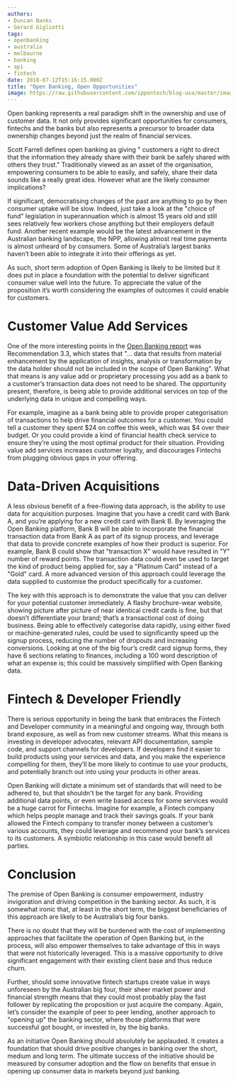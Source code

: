 ```yaml
---
authors:
- Duncan Banks
- Gerard Gigliotti
tags:
- openbanking
- australia
- melbourne
- banking
- api
- fintech
date: 2018-07-12T15:16:15.000Z
title: "Open Banking, Open Opportunities"
image: https://raw.githubusercontent.com/ippontech/blog-usa/master/images/2018/07/open-banking-1036857.jpeg
---
```

Open banking represents a real paradigm shift in the ownership and use of customer data. It not only provides significant opportunities for consumers, fintechs and the banks but also represents a precursor to broader data ownership changes beyond just the realm of financial services.

Scott Farrell defines open banking as giving " customers a right to direct that the information they already share with their bank be safely shared with others they trust." Traditionally viewed as an asset of the organisation, empowering consumers to be able to easily, and safely, share their data sounds like a really great idea. However what are the likely consumer implications?

If significant, democratising changes of the past are anything to go by then consumer uptake will be slow. Indeed, just take a look at the "choice of fund" legislation in superannuation which is almost 15 years old and still sees relatively few workers chose anything but their employers default fund. Another recent example would be the latest advancement in the Australian banking landscape, the NPP, allowing almost real time payments is almost unheard of by consumers. Some of Australia’s largest banks haven’t been able to integrate it into their offerings as yet.

As such, short term adoption of Open Banking is likely to be limited but it does put in place a foundation with the potential to deliver significant consumer value well into the future. To appreciate the value of the proposition it’s worth considering the examples of outcomes it could enable for customers. 

# Customer Value Add Services
One of the more interesting points in the [Open Banking report](https://treasury.gov.au/consultation/c2018-t247313/) was Recommendation 3.3, which states that "... data that results from material enhancement by the application of insights, analysis or transformation by the data holder should not be included in the scope of Open Banking". What that means is any value add or proprietary processing you add as a bank to a customer’s transaction data does not need to be shared. The opportunity present, therefore, is being able to provide additional services on top of the underlying data in unique and compelling ways. 

For example, imagine as a bank being able to provide proper categorisation of transactions to help drive financial outcomes for a customer. You could tell a customer they spent $24 on coffee this week, which was $4 over their budget. Or you could provide a kind of financial health check service to ensure they’re using the most optimal product for their situation. Providing value add services increases customer loyalty, and discourages Fintechs from plugging obvious gaps in your offering.

# Data-Driven Acquisitions
A less obvious benefit of a free-flowing data approach, is the ability to use data for acquisition purposes. Imagine that you have a credit card with Bank A, and you’re applying for a new credit card with Bank B. By leveraging the Open Banking platform, Bank B will be able to incorporate the financial transaction data from Bank A as part of its signup process, and leverage that data to provide concrete examples of how their product is superior. For example, Bank B could show that "transaction X" would have resulted in "Y" number of reward points. The transaction data could even be used to target the kind of product being applied for, say a "Platinum Card" instead of a "Gold" card. A more advanced version of this approach could leverage the data supplied to customise the product specifically for a customer.

The key with this approach is to demonstrate the value that you can deliver for your potential customer immediately. A flashy brochure-wear website, showing picture after picture of near identical credit cards is fine, but that doesn’t differentiate your brand; that’s a transactional cost of doing business. Being able to effectively categorise data rapidly, using either fixed or machine-generated rules, could be used to significantly speed up the signup process, reducing the number of dropouts and increasing conversions. Looking at one of the big four’s credit card signup forms, they have 6 sections relating to finances, including a 100 word description of what an expense is; this could be massively simplified with Open Banking data.

# Fintech & Developer Friendly
There is serious opportunity in being the bank that embraces the Fintech and Developer community in a meaningful and ongoing way, through both brand exposure, as well as from new customer streams. What this means is investing in developer advocates, relevant API documentation, sample code, and support channels for developers. If developers find it easier to build products using your services and data, and you make the experience compelling for them, they’ll be more likely to continue to use your products, and potentially branch out into using your products in other areas.

Open Banking will dictate a minimum set of standards that will need to be adhered to, but that shouldn't be the target for any bank. Providing additional data points, or even write based access for some services would be a huge carrot for Fintechs. Imagine for example, a Fintech company which helps people manage and track their savings goals. If your bank allowed the Fintech company to transfer money between a customer’s various accounts, they could leverage and recommend your bank’s services to its customers. A symbiotic relationship in this case would benefit all parties.

# Conclusion
The premise of Open Banking is consumer empowerment, industry invigoration and driving competition in the banking sector. As such, it is somewhat ironic that, at least in the short term, the biggest beneficiaries of this approach are likely to be Australia’s big four banks.

There is no doubt that they will be burdened with the cost of implementing approaches that facilitate the operation of Open Banking but, in the process, will also empower themselves to take advantage of this in ways that were not historically leveraged. This is a massive opportunity to drive significant engagement with their existing client base and thus reduce churn.

Further, should some innovative fintech startups create value in ways unforeseen by the Australian big four, their sheer market power and financial strength means that they could most probably play the fast follower by replicating the proposition or just acquire the company. Again, let’s consider the example of peer to peer lending, another approach to "opening up" the banking sector, where those platforms that were successful got bought, or invested in, by the big banks. 

As an initiative Open Banking should absolutely be applauded. It creates a foundation that should drive positive changes in banking over the short, medium and long term. The ultimate success of the initiative should be measured by consumer adoption and the flow on benefits that ensue in opening up consumer data in markets beyond just banking.
